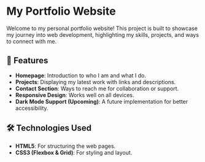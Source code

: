 # My Portfolio Website

Welcome to my personal portfolio website! This project is built to showcase my journey into web development, highlighting my skills, projects, and ways to connect with me.

## 🚀 Features
- **Homepage**: Introduction to who I am and what I do.
- **Projects**: Displaying my latest work with links and descriptions.
- **Contact Section**: Ways to reach me for collaboration or support.
- **Responsive Design**: Works well on all devices.
- **Dark Mode Support (Upcoming)**: A future implementation for better accessibility.

## 🛠️ Technologies Used
- **HTML5**: For structuring the web pages.
- **CSS3 (Flexbox & Grid)**: For styling and layout.




